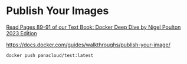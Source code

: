 # Publish Your Images

[Read Pages 89-91 of our Text Book: Docker Deep Dive by Nigel Poulton 2023 Edition](https://www.amazon.com/Docker-Deep-Dive-Nigel-Poulton/dp/1916585256)

https://docs.docker.com/guides/walkthroughs/publish-your-image/

    docker push panacloud/test:latest